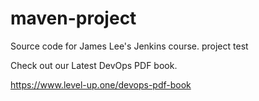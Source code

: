 # maven-project
Source code for James Lee's Jenkins course.
project test

Check out our Latest DevOps PDF book.

https://www.level-up.one/devops-pdf-book

